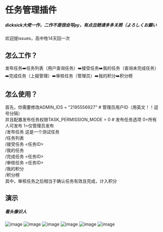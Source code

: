 # 任务管理插件
##### dicksick大佬一作，二作不是很会写py，有点丑陋请多多关照（よろしくお願い
欢迎提issues，高中牲14天回一次
## 怎么工作？
发布任务➡️任务列表（用户查询任务）➡️接受任务➡️我的任务（查询未完成任务）➡️完成任务（上报管理）➡️审核任务（管理员）➡️我的积分➡️积分榜

## 怎么使用？
首先，你需要修改ADMIN_IDS = "2195556927"  # 管理员用户ID（用英文！！逗号分隔）<br>
并且配置发布任务权限TASK_PERMISSION_MODE = 0  # 发布任务选项 0=所有人可发布 1=仅管理员发布 <br>
/发布任务 这是一个测试任务 <br>
/任务列表 <br>
/接受任务 <任务ID> <br>
/我的任务 <br>
/完成任务 <任务ID> <br>
/审核任务 <任务ID> <br>
/我的积分 <br>
/积分榜 <br>
其中，审核任务之后相当于确认任务有效且完成，计入积分
## 演示
##### 看头像识人
![image](https://github.com/user-attachments/assets/50229d86-cb5c-485c-bb9c-43a71091bdc8)
![image](https://github.com/user-attachments/assets/ba07f0e1-6d84-4c93-b275-a67bca452845)
![image](https://github.com/user-attachments/assets/6be6e0ce-ee41-4802-b5f4-d7b0d6205870)
![image](https://github.com/user-attachments/assets/5ad83369-be8d-4890-93f7-5647a2f2908f)
![image](https://github.com/user-attachments/assets/f66806da-7ad1-4a9b-910d-942fb280e499)
![image](https://github.com/user-attachments/assets/90e04495-3b40-4cfa-8ca6-a9cdcdf1832c)





